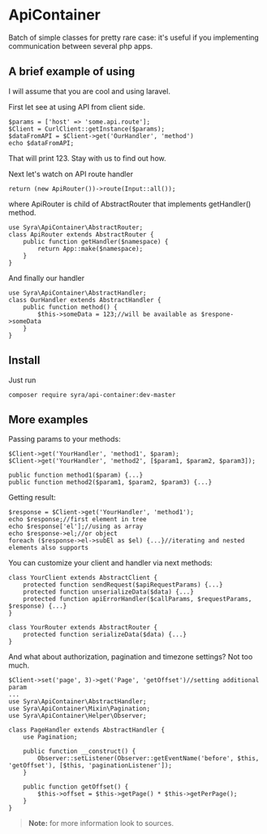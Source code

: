 ApiContainer
============

Batch of simple classes for pretty rare case: it's useful if you implementing communication between several php apps.

A brief example of using
---------
I will assume that you are cool and using laravel.

First let see at using API from client side.
```
$params = ['host' => 'some.api.route'];
$Client = CurlClient::getInstance($params);
$dataFromAPI = $Client->get('OurHandler', 'method')
echo $dataFromAPI;
```
That will print 123. Stay with us to find out how.

Next let's watch on API route handler
```
return (new ApiRouter())->route(Input::all());
```
where ApiRouter is child of AbstractRouter that implements getHandler() method.
```
use Syra\ApiContainer\AbstractRouter;
class ApiRouter extends AbstractRouter {
	public function getHandler($namespace) {
		return App::make($namespace);
	}
}
```
And finally our handler
```
use Syra\ApiContainer\AbstractHandler;
class OurHandler extends AbstractHandler {
	public function method() {
		$this->someData = 123;//will be available as $respone->someData
	}
}
```

Install
------
Just run
```
composer require syra/api-container:dev-master
```

More examples
------
Passing params to your methods:
```
$Client->get('YourHandler', 'method1', $param);
$Client->get('YourHandler', 'method2', [$param1, $param2, $param3]);
```
```
public function method1($param) {...}
public function method2($param1, $param2, $param3) {...}
```
Getting result:
```
$response = $Client->get('YourHandler', 'method1');
echo $response;//first element in tree
echo $response['el'];//using as array
echo $response->el;//or object
foreach ($response->el->subEl as $el) {...}//iterating and nested elements also supports
```
You can customize your client and handler via next methods:
```
class YourClient extends AbstractClient {
	protected function sendRequest($apiRequestParams) {...}
	protected function unserializeData($data) {...}
	protected function apiErrorHandler($callParams, $requestParams, $response) {...}
}

class YourRouter extends AbstractRouter {
	protected function serializeData($data) {...}
}
```
And what about authorization, pagination and timezone settings? Not too much.
```
$Client->set('page', 3)->get('Page', 'getOffset')//setting additional param
...
use Syra\ApiContainer\AbstractHandler;
use Syra\ApiContainer\Mixin\Pagination;
use Syra\ApiContainer\Helper\Observer;

class PageHandler extends AbstractHandler {
	use Pagination;

	public function __construct() {
		Observer::setListener(Observer::getEventName('before', $this, 'getOffset'), [$this, 'paginationListener']);
	}

	public function getOffset() {
		$this->offset = $this->getPage() * $this->getPerPage();
	}
}
```
>**Note:** for more information look to sources.